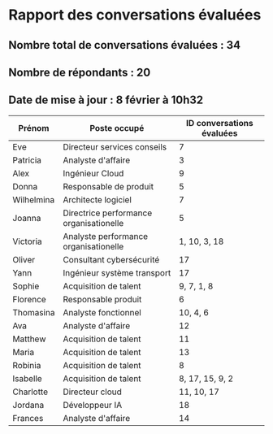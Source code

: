 # Rapport des conversations évaluées

## Nombre total de conversations évaluées : 34
## Nombre de répondants : 20
## Date de mise à jour : 8 février à 10h32

| **Prénom**            | **Poste occupé**                       | **ID conversations évaluées** |
|-----------------------|----------------------------------------|-------------------------------|
| Eve                   | Directeur services conseils            | 7                             |
| Patricia              | Analyste d'affaire                     | 3                             |
| Alex                  | Ingénieur Cloud                        | 9                             |
| Donna                 | Responsable de produit                 | 5                             |
| Wilhelmina            | Architecte logiciel                    | 7                             |
| Joanna                | Directrice performance organisationelle| 5                             |
| Victoria              | Analyste performance organisationelle  | 1, 10, 3, 18                  |
| Oliver                | Consultant cybersécurité               | 17                            |
| Yann                  | Ingénieur système transport            | 17                            |
| Sophie                | Acquisition de talent                  | 9, 7, 1, 8                    |
| Florence              | Responsable produit                    | 6                             |
| Thomasina             | Analyste fonctionnel                   | 10, 4, 6                      |
| Ava                   | Analyste d'affaire                     | 12                            |
| Matthew               | Acquisition de talent                  | 11                            |
| Maria                 | Acquisition de talent                  | 13                            |
| Robinia               | Acquisition de talent                  | 8                             |
| Isabelle              | Acquisition de talent                  | 8, 17, 15, 9, 2               |
| Charlotte             | Directeur cloud                        | 11, 10, 17                    |
| Jordana               | Développeur IA                         | 18                            |
| Frances               | Analyste d'affaire                     | 14                            |
